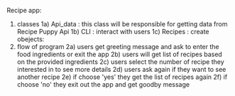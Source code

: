Recipe app:
1. classes
 1a) Api_data : this class will be responsible for getting data from Recipe Puppy Api
 1b) CLI : interact with users
 1c) Recipes : create obejects: 
2. flow of program
 2a) users get greeting message and ask to enter the food ingredients or exit the app
 2b) users will get list of recipes based on the provided ingredients
 2c) users select the number of recipe they interested in to see more details
 2d) users ask again if they want to see another recipe 
 2e) if choose 'yes' they get the list of recipes again
 2f) if choose 'no' they exit out the app and get goodby message 




